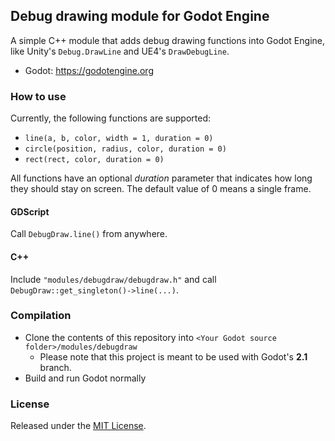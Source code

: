 ## Debug drawing module for Godot Engine

A simple C++ module that adds debug drawing functions into Godot Engine, like Unity's `Debug.DrawLine` and UE4's `DrawDebugLine`.

- Godot: https://godotengine.org

### How to use

Currently, the following functions are supported:

- `line(a, b, color, width = 1, duration = 0)`
- `circle(position, radius, color, duration = 0)`
- `rect(rect, color, duration = 0)`

All functions have an optional *duration* parameter that indicates how long they should stay on screen. The default value of 0 means a single frame.

#### GDScript

Call `DebugDraw.line()` from anywhere.

#### C++

Include `"modules/debugdraw/debugdraw.h"` and call `DebugDraw::get_singleton()->line(...)`.

### Compilation

- Clone the contents of this repository into `<Your Godot source folder>/modules/debugdraw`
  - Please note that this project is meant to be used with Godot's **2.1** branch.
- Build and run Godot normally

### License

Released under the [MIT License](LICENSE).
